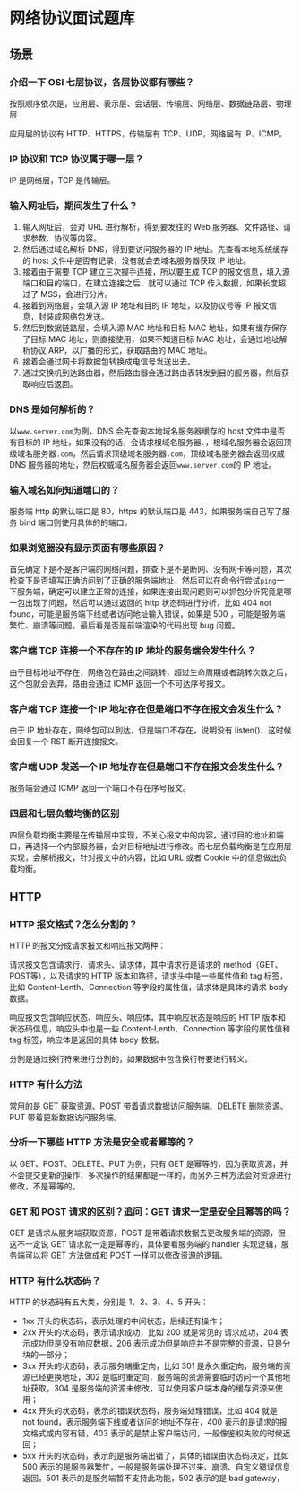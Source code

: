 # 网络协议面试题库

## 场景

### 介绍一下 OSI 七层协议，各层协议都有哪些？

按照顺序依次是，应用层、表示层、会话层、传输层、网络层、数据链路层、物理层

应用层的协议有 HTTP、HTTPS，传输层有 TCP、UDP，网络层有 IP、ICMP。

### IP 协议和 TCP 协议属于哪一层？

IP 是网络层，TCP 是传输层。

### 输入网址后，期间发生了什么？

1. 输入网址后，会对 URL 进行解析，得到要发往的 Web 服务器、文件路径、请求参数、协议等内容。
2. 然后通过域名解析 DNS，得到要访问服务器的 IP 地址。先查看本地系统缓存的 host 文件中是否有记录，没有就会去域名服务器获取 IP 地址。
3. 接着由于需要 TCP 建立三次握手连接，所以要生成 TCP 的报文信息，填入源端口和目的端口，在建立连接之后，就可以通过 TCP 传入数据，如果长度超过了 MSS，会进行分片。
4. 接着到网络层，会填入源 IP 地址和目的 IP 地址，以及协议号等 IP 报文信息，封装成网络包发送。
5. 然后到数据链路层，会填入源 MAC 地址和目标 MAC 地址，如果有缓存保存了目标 MAC 地址，则直接使用，如果不知道目标 MAC 地址，会通过地址解析协议 ARP，以广播的形式，获取路由的 MAC 地址。
6. 接着会通过网卡将数据包转换成电信号发送出去。
7. 通过交换机到达路由器，然后路由器会通过路由表转发到目的服务器，然后获取响应后返回。

### DNS 是如何解析的？

以`www.server.com`为例，DNS 会先查询本地域名服务器缓存的 host 文件中是否有目标的 IP 地址，如果没有的话，会请求根域名服务器`.`，根域名服务器会返回顶级域名服务器`.com`，然后请求顶级域名服务器`.com`，顶级域名服务器会返回权威 DNS 服务器的地址，然后权威域名服务器会返回`www.server.com`的 IP 地址。

### 输入域名如何知道端口的？

服务端 http 的默认端口是 80，https 的默认端口是 443，如果服务端自己写了服务 bind 端口则使用具体的的端口。

### 如果浏览器没有显示页面有哪些原因？

首先确定下是不是客户端的网络问题，排查下是不是断网、没有网卡等问题，其次检查下是否填写正确访问到了正确的服务端地址，然后可以在命令行尝试`ping`一下服务端，确定可以建立正常的连接，如果连接出现问题则可以抓包分析究竟是哪一包出现了问题，然后可以通过返回的 http 状态码进行分析，比如 404 not found，可能是服务端下线或者访问地址输入错误，如果是 500 ，可能是服务端繁忙、崩溃等问题。最后看是否是前端渲染的代码出现 bug 问题。

### 客户端 TCP 连接一个不存在的 IP 地址的服务端会发生什么？

由于目标地址不存在，网络包在路由之间跳转，超过生命周期或者跳转次数之后，这个包就会丢弃，路由会通过 ICMP 返回一个不可达序号报文。

### 客户端 TCP 连接一个 IP 地址存在但是端口不存在报文会发生什么？

由于 IP 地址存在，网络包可以到达，但是端口不存在，说明没有 listen()，这时候会回复一个 RST 断开连接报文。

### 客户端 UDP 发送一个 IP 地址存在但是端口不存在报文会发生什么？

服务端会通过 ICMP 返回一个端口不存在序号报文。

### 四层和七层负载均衡的区别

四层负载均衡主要是在传输层中实现，不关心报文中的内容，通过目的地址和端口，再选择一个内部服务器，会对目标地址进行修改。而七层负载均衡是在应用层实现，会解析报文，针对报文中的内容，比如 URL 或者 Cookie 中的信息做出负载均衡。

## HTTP 

### HTTP 报文格式？怎么分割的？

HTTP 的报文分成请求报文和响应报文两种：

请求报文包含请求行、请求头、请求体，其中请求行是请求的 method（GET、POST等），以及请求的 HTTP 版本和路径，请求头中是一些属性值和 tag 标签，比如 Content-Lenth、Connection 等字段的属性值，请求体是具体的请求 body 数据。

响应报文包含响应状态、响应头、响应体，其中响应状态是响应的 HTTP 版本和状态码信息，响应头中也是一些 Content-Lenth、Connection 等字段的属性值和 tag 标签，响应体是返回的具体 body 数据。

分割是通过换行符来进行分割的，如果数据中包含换行符要进行转义。

### HTTP 有什么方法

常用的是 GET 获取资源、POST 带着请求数据访问服务端、DELETE 删除资源、PUT 带着更新数据访问服务端。

### 分析一下哪些 HTTP 方法是安全或者幂等的？

以 GET、POST、DELETE、PUT 为例，只有 GET 是幂等的，因为获取资源，并不会提交更新的操作，多次操作的结果都是一样的，而另外三种方法会对资源进行修改，不是幂等的。

### GET 和 POST 请求的区别？追问：GET 请求一定是安全且幂等的吗？

GET 是请求从服务端获取资源，POST 是带着请求数据去更改服务端的资源，但这不一定说 GET 请求就一定是幂等的，具体要看服务端的 handler 实现逻辑，服务端可以将 GET 方法做成和 POST 一样可以修改资源的逻辑。

### HTTP 有什么状态码？

HTTP 的状态码有五大类，分别是 1、2、3、4、5 开头：

- 1xx 开头的状态码，表示处理的中间状态，后续还有操作；
- 2xx 开头的状态码，表示请求成功，比如 200 就是常见的 请求成功，204 表示成功但是没有响应数据，206 表示成功但是响应并不是完整的资源，只是分块的一部分；
- 3xx 开头的状态码，表示服务端重定向，比如 301 是永久重定向，服务端的资源已经更换地址，302 是临时重定向，服务端的资源需要临时访问一个其他地址获取，304 是服务端的资源未修改，可以使用客户端本身的缓存资源来使用；
- 4xx 开头的状态码，表示的错误状态码，服务端处理错误，比如 404 就是 not found，表示服务端下线或者访问的地址不存在，400 表示的是请求的报文格式或内容有错，403 表示的是禁止客户端访问，一般像鉴权失败的时候返回；
- 5xx 开头的状态码，表示的是服务端出错了，具体的错误由状态码决定，比如 500 表示的是服务器繁忙，一般是服务端处理不过来、崩溃、自定义错误信息返回，501 表示的是服务端暂不支持此功能，502 表示的是 bad gateway，